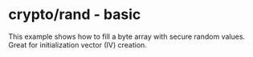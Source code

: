 # crypto/rand - basic

This example shows how to fill a byte array with secure random values. Great for initialization vector (IV)
creation.
